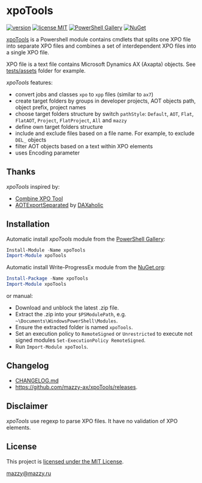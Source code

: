 # xpoTools

[project]:https://github.com/mazzy-ax/xpoTools
[version.svg]:https://img.shields.io/badge/version-1.1.0-green.svg
[license]:https://github.com/mazzy-ax/xpoTools/blob/master/LICENSE
[license.svg]:https://img.shields.io/badge/license-MIT-blue.svg
[ps]:https://www.powershellgallery.com/packages/xpoTools
[ps.svg]:https://img.shields.io/powershellgallery/dt/xpoTools.svg?colorB=4682B4
[nuget]:https://www.nuget.org/packages/xpoTools/
[nuget.svg]:https://img.shields.io/nuget/dt/xpoTools.svg?label=NuGet&colorB=ef8b00

[![version][version.svg]][project] [![license MIT][license.svg]][license] [![PowerShell Gallery][ps.svg]][ps] [![NuGet][nuget.svg]][nuget]

[xpoTools][project] is a Powershell module contains cmdlets that splits one XPO file into separate XPO files and combines a set of interdependent XPO files into a single XPO file.

XPO file is a text file contains Microsoft Dynamics AX (Axapta) objects. See [tests/assets](tests/assets) folder for example.

*xpoTools* features:

* convert jobs and classes `xpo` to `xpp` files (similar to `ax7`)
* create target folders by groups in developer projects, AOT objects path, object prefix, project names
* choose target folders structure by switch `pathStyle`: `Default`, `AOT`, `Flat`, `FlatAOT`, `Project`, `FlatProject`, `All` and `mazzy`
* define own target folders structure
* include and exclude files based on a file name. For example, to exclude `DEL_` objects
* filter AOT objects based on a text within XPO elements
* uses Encoding parameter

## Thanks

*xpoTools* inspired by:

* [Combine XPO Tool](https://msdn.microsoft.com/ru-ru/library/jj225589.aspx)
* [AOTExportSeparated](https://github.com/DAXaholic/AOTExportSeparated) by [DAXaholic](https://github.com/DAXaholic)

## Installation

Automatic install *xpoTools* module from the [PowerShell Gallery][ps]:

```powershell
Install-Module -Name xpoTools
Import-Module xpoTools
```

Automatic install Write-ProgressEx module from the [NuGet.org][nuget]:

```powershell
Install-Package -Name xpoTools
Import-Module xpoTools
```

or manual:

* Download and unblock the latest .zip file.
* Extract the .zip into your `$PSModulePath`, e.g. `~\Documents\WindowsPowerShell\Modules`.
* Ensure the extracted folder is named `xpoTools`.
* Set an execution policy to `RemoteSigned` or `Unrestricted` to execute not signed modules `Set-ExecutionPolicy RemoteSigned`.
* Run `Import-Module xpoTools`.

## Changelog

* [CHANGELOG.md](CHANGELOG.md)
* <https://github.com/mazzy-ax/xpoTools/releases>.

## Disclaimer

*xpoTools* use regexp to parse XPO files. It have no validation of XPO elements.

## License

This project is [licensed under the MIT License][license].

mazzy@mazzy.ru